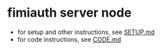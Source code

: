 # fimiauth server node

- for setup and other instructions, see [SETUP.md](SETUP.md)
- for code instructions, see [CODE.md](CODE.md)
